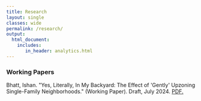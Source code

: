```yaml
---
title: Research
layout: single
classes: wide
permalink: /research/
output: 
  html_document:
    includes:
       in_header: analytics.html
---
```


### Working Papers 

Bhatt, Ishan. "Yes, Literally, In My Backyard: The Effect of 'Gently' Upzoning Single-Family Neighborhoods." (Working Paper). Draft, July 2024. [PDF.][adu_pdf]

[adu_pdf]: /files/paper_adu.pdf

<!---
Single-family zoning protects preferences of local residents but limits housing supply, driving up home and rent prices. I study an increasingly popular middle ground approach: allowing homeowners to build accessory dwelling units (ADUs) on their properties. In 2016, the state of California legalized ADUs on most single-family lots in the state, overriding local regulations. Exploiting variation in treatment between single- and two- or three-family zones, I find upzoning had a significant effect on ADU construction. A single-family zone experienced .04 to .05 more ADUs permitted than a two- or three-family zone. Furthermore, I find that supply constraints strongly predict ADU construction, suggesting ADUs are filling gaps in rental supply. However, a linear panel model shows that ADUs are insufficient to decrease rent. I find no evidence that an ADU has a nuisance effect on nearby property values. My confidence interval excludes effects larger than a three percent reduction in property values, qualifying previous literature.

[Mossavar-Rahmani Center announces 2023 Dunlop Undergraduate Thesis Prize winner], Harvard Gazette, May 2023.

[Mossavar-Rahmani Center announces 2023 Dunlop Undergraduate Thesis Prize winner]: https://news.harvard.edu/gazette/story/newsplus/mossavar-rahmani-center-announces-2023-dunlop-undergraduate-thesis-prize-winner/

-->




